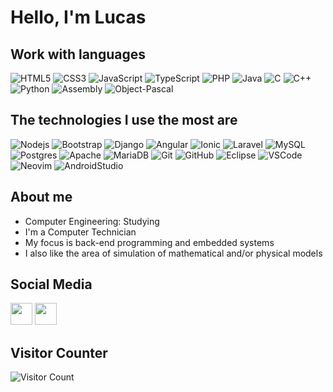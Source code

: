 <h1>Hello, I'm Lucas</h1>

## Work with languages 


![HTML5](https://img.shields.io/badge/-HTML5-E34F26?style=flat-square&logo=html5&logoColor=white)
![CSS3](https://img.shields.io/badge/-CSS3-1572B6?style=flat-square&logo=css3)
![JavaScript](https://img.shields.io/badge/-JavaScript-black?style=flat-square&logo=javascript)
![TypeScript](https://img.shields.io/badge/-TypeScript-007ACC?style=flat-square&logo=typescript&logoColor=white)
![PHP](https://img.shields.io/badge/PHP-777BB4?style=flat-square&logo=php&logoColor=white)
![Java](https://img.shields.io/badge/-Java-b07219?style=flat-square&logo=java)
![C](https://img.shields.io/badge/C-00599C?style=flat-square&logo=c&logoColor=white)
![C++](https://img.shields.io/badge/C%2B%2B-00599C?style=flat-square&logo=c%2B%2B&logoColor=white)
![Python](https://img.shields.io/badge/Python-14354C?style=flat-square&logo=python&logoColor=white)
![Assembly](https://img.shields.io/badge/Assembly-6E4C13?style=flat-square&logo=assembly)
![Object-Pascal](https://img.shields.io/badge/Pascal-B0CE4E?style=flat-square&logo=pascal&logoColor=white)
 
 ## The technologies I use the most are

![Nodejs](https://img.shields.io/badge/-Nodejs-339933?style=flat-square&logo=Node.js&logoColor=white)
![Bootstrap](https://img.shields.io/badge/-Bootstrap-563D7C?style=flat-square&logo=bootstrap)
![Django](https://img.shields.io/badge/Django-092E20?style=flat-square&logo=django&logoColor=white)
![Angular](https://img.shields.io/badge/-Angular-DD0031?style=flat-square&logo=angular)
![Ionic](https://img.shields.io/badge/-Ionic-3880FF?style=flat-square&logo=ionic&logoColor=white)
![Laravel](https://img.shields.io/badge/Laravel-FF2D20?style=flat-square&logo=laravel&logoColor=white)
![MySQL](https://img.shields.io/badge/-MySQL-4479A1?style=flat-square&logo=mysql&logoColor=white)
![Postgres](https://img.shields.io/badge/postgres-%23316192.svg?style=flat-square&logo=postgresql&logoColor=white)
![Apache](https://img.shields.io/badge/apache-%23D42029.svg?style=flat-square&logo=apache&logoColor=white)
![MariaDB](https://img.shields.io/badge/MariaDB-003545?style=flat-square&logo=mariadb&logoColor=white)
![Git](https://img.shields.io/badge/-Git-black?style=flat-square&logo=git)
![GitHub](https://img.shields.io/badge/-GitHub-181717?style=flat-square&logo=github)
![Eclipse](https://img.shields.io/badge/-Eclipse-2C2255?style=flat-square&logo=eclipse&logoColor=white)
![VSCode](https://img.shields.io/badge/-VSCode-007ACC?style=flat-square&logo=visual-studio-code&logoColor=white)
![Neovim](https://img.shields.io/badge/NeoVim-%2357A143.svg?&style=flat-square&logo=neovim&logoColor=white)
![AndroidStudio](https://img.shields.io/badge/Android-3DDC84?style=flat-square&logo=android&logoColor=white)


## About me
  - Computer Engineering: Studying
  - I'm a Computer Technician
  - My focus is back-end programming and embedded systems
  - I also like the area of simulation of mathematical and/or physical models
   


[//]: <> (## Languages I use the most on GitHub)
[//]: <> (<div align="center">)
[//]: <> (<a href="https://github.com/lucasfturos">)
[//]: <> (  <img height="190em" src="https://github-readme-stats.vercel.app/api/top-langs/?username=lucasfturos&layout=compact&langs_count=10&theme=dark"/>)
[//]: <> (  </a>)
[//]: <> (</div>)

## Social Media
<div align="start">
  <a href="https://www.linkedin.com/in/lucas-felipe-turos/" target="_blank">
  <img src="https://img.shields.io/badge/LinkedIn-000000?style=for-the-badge&logo=linkedin&logoColor=white" height="35em" target="_blank"></a>
  
  <a href="https://www.instagram.com/lucasfturos/" target="_blank">
  <img src="https://img.shields.io/badge/Instagram-000000?style=for-the-badge&logo=instagram&logoColor=white" height="35em" target="_blank"></a>
  
</div>


## Visitor Counter
<p align="center">



![Visitor Count](https://profile-counter.glitch.me/{lucasfturos}/count.svg)
</p>
